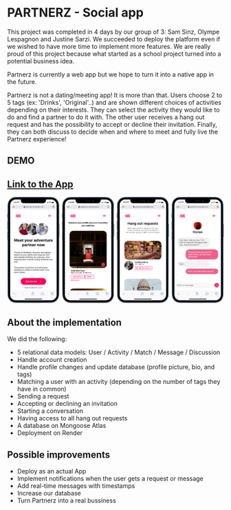# PARTNERZ - Social app

This project was completed in 4 days by our group of 3: Sam Sinz, Olympe Lespagnon and Justine Sarzi. We succeeded to deploy the platform even if we wished to have more time to implement more features. We are really proud of this project because what started as a school project turned into a potential business idea.

Partnerz is currently a web app but we hope to turn it into a native app in the future.

Partnerz is not a dating/meeting app! It is more than that. Users choose 2 to 5 tags (ex: 'Drinks', 'Original'..) and are shown different choices of activities depending on their interests. They can select the activity they would like to do and find a partner to do it with. The other user receives a hang out request and has the possibility to accept or decline their invitation. Finally, they can both discuss to decide when and where to meet and fully live the Partnerz experience!


## DEMO
## [Link to the App](https://partnerz.onrender.com)


![Main Page](mainPage.png)



## About the implementation

We did the following:

- 5 relational data models: User / Activity / Match / Message / Discussion
- Handle account creation
- Handle profile changes and update database (profile picture, bio, and tags)
- Matching a user with an activity (depending on the number of tags they have in common) 
- Sending a request
- Accepting or declining an invitation
- Starting a conversation
- Having access to all hang out requests
- A database on Mongoose Atlas 
- Deployment on Render 


## Possible improvements

- Deploy as an actual App
- Implement notifications when the user gets a request or message
- Add real-time messages with timestamps
- Increase our database
- Turn Partnerz into a real bussiness





